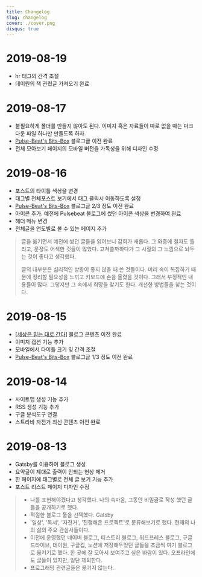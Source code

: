 ```yaml
---
title: Changelog
slug: changelog
cover: ./cover.png
disqus: true
---
```


# 2019-08-19

- hr 태그의 간격 조절
- 데이원의 책 관련글 가져오기 완료

# 2019-08-17

- 불필요하게 폴더를 만들지 않아도 된다. 이미지 혹은 자료들이 따로 없을 때는 마크다운 파일 하나만 만들도록 하자.
- [Pulse-Beat's Bits-Box](https://pulsebeat.tistory.com/) 블로그글 이전 완료
- 전체 모아보기 페이지의 모바일 버전을 가독성을 위해 디자인 수정

# 2019-08-16

- 포스트의 타이틀 색상을 변경
- 태그별 전체포스트 보기에서 태그 클릭시 이동하도록 설정
- [Pulse-Beat's Bits-Box](https://pulsebeat.tistory.com/) 블로그글 2/3 정도 이전 완료
- 아이콘 추가. 예전에 Pulsebeat 블로그에 썼던 아이콘 색상을 변경하여 완료
- 헤더 메뉴 변경
- 전체글을 연도별로 볼 수 있는 페이지 추가

> 글을 옮기면서 예전에 썼던 글들을 읽어보니 감회가 새롭다. 그 와중에 철자도 틀리고, 문장도 어색한 것들이 많았다. 고쳐쓸까하다가 그 시절의 그 느낌으로 놔두는 것이 좋다고 생각했다.
>
> 글의 대부분은 심리적인 상황이 좋지 않을 때 쓴 것들이다. 머리 속이 복잡하기 때문에 정리할 필요성을 느끼고 키보드에 손을 올렸을 것이다. 그래서 부정적인 내용들이 많다. 그렇지만 그 속에서 희망을 찾기도 한다. 개선한 방법들을 찾는 것이다.

# 2019-08-15

- [[세상은 믿는 대로 간다]](https://blog.naver.com/knightbw) 블로그 콘텐츠 이전 완료
- 이미지 캡션 기능 추가
- 모바일에서 타이틀 크기 및 간격 조절
- [Pulse-Beat's Bits-Box](https://pulsebeat.tistory.com/) 블로그글 1/3 정도 이전 완료

# 2019-08-14

- 사이트맵 생성 기능 추가
- RSS 생성 기능 추가
- 구글 분석도구 연결
- 스트라바 자전거 최신 콘텐츠 이전 완료

# 2019-08-13

- Gatsby를 이용하여 블로그 생성
- 요약글이 제대로 출력이 안되는 현상 제거
- 한 페이지에 태그별로 전체 글 보기 기능 추가
- 포스트 리스트 페이지 디자인 수정

> - 나를 표현해야겠다고 생각했다. 나의 속마음, 그동안 비밀글로 작성 했던 글들을 공개하기로 했다.
> - 적절한 블로그 툴을 선택했다. Gatsby
> - '일상', '독서', '자전거', '진행해온 프로젝트'로 분류해보기로 했다. 현재의 나의 삶의 주요 관심사들이다.
> - 이전에 운영했던 네이버 블로그, 티스토리 블로그, 워드프레스 블로그, 구글 드라이브, 데이원, 구글킵, 노션에 저장해두었던 글들을 조금씩 여기 블로그로 옮기기로 했다. 한 곳에 잘 모아서 보여주고 싶은 바람이 있다. 오프라인에도 글들이 있지만, 일단 제외한다.
> - 프로그래밍 관련글들은 옮기지 않는다.
